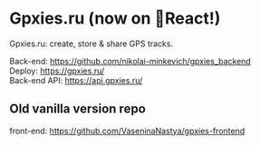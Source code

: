 # Gpxies.ru (now on :rocket:React!)
Gpxies.ru: create, store &amp; share GPS tracks. 

Back-end: https://github.com/nikolai-minkevich/gpxies_backend \
Deploy: https://gpxies.ru/ \
Back-end API: https://api.gpxies.ru/ 

## Old vanilla version repo
front-end: https://github.com/VaseninaNastya/gpxies-frontend 
